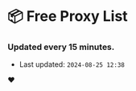 # :package: Free Proxy List
### Updated every 15 minutes.

- Last updated: `2024-08-25 12:38`

:heart:
